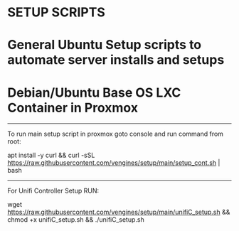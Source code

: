 # SETUP SCRIPTS
# General Ubuntu Setup scripts to automate server installs and setups
# Debian/Ubuntu Base OS LXC Container in Proxmox
-------------------------------------------------------------------------------
To run main setup script in proxmox goto console and run command from root:

apt install -y curl && curl -sSL https://raw.githubusercontent.com/vengines/setup/main/setup_cont.sh | bash

-------------------------------------------------------------------------------

For Unifi Controller Setup RUN:

wget https://raw.githubusercontent.com/vengines/setup/main/unifiC_setup.sh && chmod +x unifiC_setup.sh && ./unifiC_setup.sh
